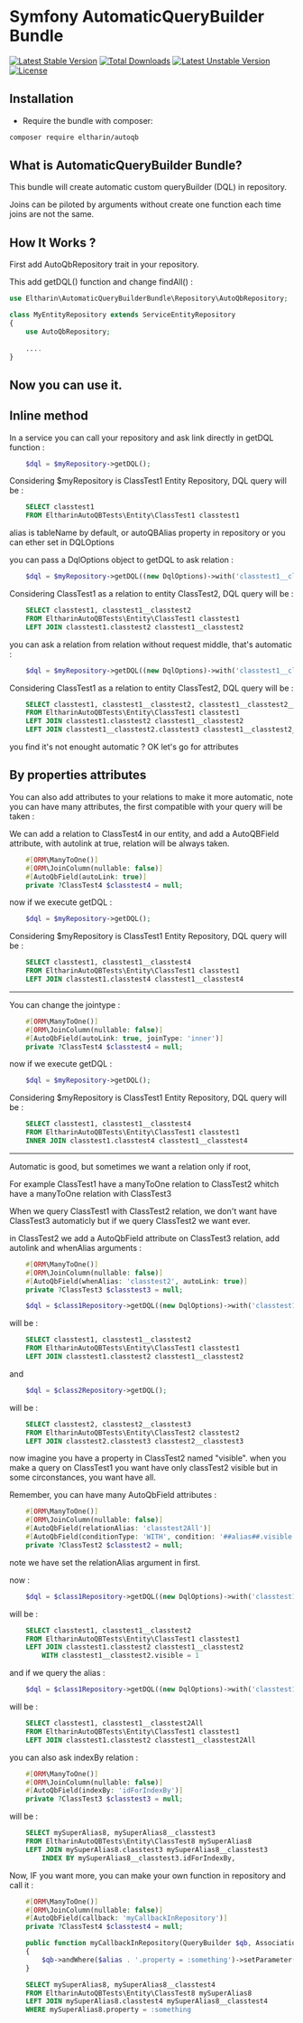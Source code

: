 Symfony AutomaticQueryBuilder Bundle
==========================

[![Latest Stable Version](http://poser.pugx.org/eltharin/autoqb/v)](https://packagist.org/packages/eltharin/autoqb) 
[![Total Downloads](http://poser.pugx.org/eltharin/autoqb/downloads)](https://packagist.org/packages/eltharin/autoqb) 
[![Latest Unstable Version](http://poser.pugx.org/eltharin/autoqb/v/unstable)](https://packagist.org/packages/eltharin/autoqb) 
[![License](http://poser.pugx.org/eltharin/autoqb/license)](https://packagist.org/packages/eltharin/autoqb)

Installation
------------

* Require the bundle with composer:

``` bash
composer require eltharin/autoqb
```

What is AutomaticQueryBuilder Bundle?
---------------------------
This bundle will create automatic custom queryBuilder (DQL) in repository.

Joins can be piloted by arguments without create one function each time joins are not the same.


How It Works ? 
---------------------------

First add AutoQbRepository trait in your repository.

This add getDQL() function and change findAll() :
```php
use Eltharin\AutomaticQueryBuilderBundle\Repository\AutoQbRepository;

class MyEntityRepository extends ServiceEntityRepository
{
    use AutoQbRepository;
    
    ....
}
```

Now you can use it.
---------------------------


Inline method
---------------------------

In a service you can call your repository and ask link directly in getDQL function : 

```php
    $dql = $myRepository->getDQL();
```

Considering $myRepository is ClassTest1 Entity Repository, DQL query will be : 
```sql
    SELECT classtest1 
    FROM EltharinAutoQBTests\Entity\ClassTest1 classtest1
```
alias is tableName by default, or autoQBAlias property in repository or you can ether set in DQLOptions


you can pass a DqlOptions object to getDQL to ask relation :

```php
    $dql = $myRepository->getDQL((new DqlOptions)->with('classtest1__classtest2'));
```

Considering ClassTest1 as a relation to entity ClassTest2, DQL query will be :

```sql
    SELECT classtest1, classtest1__classtest2 
    FROM EltharinAutoQBTests\Entity\ClassTest1 classtest1 
    LEFT JOIN classtest1.classtest2 classtest1__classtest2
```

you can ask a relation from relation without request middle, that's automatic : 

```php
    $dql = $myRepository->getDQL((new DqlOptions)->with('classtest1__classtest2__classtest3'));
```

Considering ClassTest1 as a relation to entity ClassTest2, DQL query will be :

```sql
    SELECT classtest1, classtest1__classtest2, classtest1__classtest2__classtest3 
    FROM EltharinAutoQBTests\Entity\ClassTest1 classtest1 
    LEFT JOIN classtest1.classtest2 classtest1__classtest2 
    LEFT JOIN classtest1__classtest2.classtest3 classtest1__classtest2__classtest3
```

you find it's not enought automatic ? OK let's go for attributes

By properties attributes
---------------------------

You can also add attributes to your relations to make it more automatic, note you can have many attributes, the first compatible with your query will be taken : 

We can add a relation to ClassTest4 in our entity, and add a AutoQBField attribute,
with autolink at true, relation will be always taken.

```php
    #[ORM\ManyToOne()]
    #[ORM\JoinColumn(nullable: false)]
    #[AutoQbField(autoLink: true)]
    private ?ClassTest4 $classtest4 = null;
```

now if we execute getDQL : 
```php
    $dql = $myRepository->getDQL();
```

Considering $myRepository is ClassTest1 Entity Repository, DQL query will be :
```sql
    SELECT classtest1, classtest1__classtest4 
    FROM EltharinAutoQBTests\Entity\ClassTest1 classtest1
    LEFT JOIN classtest1.classtest4 classtest1__classtest4
```

------

You can change the jointype : 

```php
    #[ORM\ManyToOne()]
    #[ORM\JoinColumn(nullable: false)]
    #[AutoQbField(autoLink: true, joinType: 'inner')]
    private ?ClassTest4 $classtest4 = null;
```

now if we execute getDQL :
```php
    $dql = $myRepository->getDQL();
```

Considering $myRepository is ClassTest1 Entity Repository, DQL query will be :
```sql
    SELECT classtest1, classtest1__classtest4
    FROM EltharinAutoQBTests\Entity\ClassTest1 classtest1
    INNER JOIN classtest1.classtest4 classtest1__classtest4
```

------

Automatic is good, but sometimes we want a relation only if root,

For example ClassTest1 have a manyToOne relation to ClassTest2 whitch have a manyToOne relation with ClassTest3

When we query ClassTest1 with ClassTest2 relation, we don't want have ClassTest3 automaticly but if we query ClassTest2 we want ever.

in ClassTest2 we add a AutoQbField attribute on ClassTest3 relation, add autolink and whenAlias arguments : 
```php
    #[ORM\ManyToOne()]
    #[ORM\JoinColumn(nullable: false)]
    #[AutoQbField(whenAlias: 'classtest2', autoLink: true)]
    private ?ClassTest3 $classtest3 = null;
```

```php
    $dql = $class1Repository->getDQL((new DqlOptions)->with('classtest1__classtest2'));
```
will be : 
```sql
    SELECT classtest1, classtest1__classtest2
    FROM EltharinAutoQBTests\Entity\ClassTest1 classtest1
    LEFT JOIN classtest1.classtest2 classtest1__classtest2
```
and
```php
    $dql = $class2Repository->getDQL();
```
will be :
```sql
    SELECT classtest2, classtest2__classtest3
    FROM EltharinAutoQBTests\Entity\ClassTest2 classtest2
    LEFT JOIN classtest2.classtest3 classtest2__classtest3
```

now imagine you have a property in ClassTest2 named "visible".
when you make a query on ClassTest1 you want have only classTest2 visible but in some circonstances, you want have all.

Remember, you can have many AutoQbField attributes : 

```php
    #[ORM\ManyToOne()]
    #[ORM\JoinColumn(nullable: false)]
    #[AutoQbField(relationAlias: 'classtest2All')]
    #[AutoQbField(conditionType: 'WITH', condition: '##alias##.visible = 1')]
    private ?ClassTest2 $classtest2 = null;
```

note we have set the relationAlias argument in first.

now : 
```php
    $dql = $class1Repository->getDQL((new DqlOptions)->with('classtest1__classtest2'));
```
will be :
```sql
    SELECT classtest1, classtest1__classtest2 
    FROM EltharinAutoQBTests\Entity\ClassTest1 classtest1
    LEFT JOIN classtest1.classtest2 classtest1__classtest2 
        WITH classtest1__classtest2.visible = 1
```

and if we query the alias : 

```php
    $dql = $class1Repository->getDQL((new DqlOptions)->with('classtest1__classtest2All'));
```
will be :
```sql
    SELECT classtest1, classtest1__classtest2All 
    FROM EltharinAutoQBTests\Entity\ClassTest1 classtest1
    LEFT JOIN classtest1.classtest2 classtest1__classtest2All
```

you can also ask indexBy relation : 

```php
    #[ORM\ManyToOne()]
    #[ORM\JoinColumn(nullable: false)]
    #[AutoQbField(indexBy: 'idForIndexBy')]
    private ?ClassTest3 $classtest3 = null;
```
will be :
```sql
    SELECT mySuperAlias8, mySuperAlias8__classtest3 
    FROM EltharinAutoQBTests\Entity\ClassTest8 mySuperAlias8 
    LEFT JOIN mySuperAlias8.classtest3 mySuperAlias8__classtest3 
        INDEX BY mySuperAlias8__classtest3.idForIndexBy,
```

Now, IF you want more, you can make your own function in repository and call it : 

```php
    #[ORM\ManyToOne()]
    #[ORM\JoinColumn(nullable: false)]
    #[AutoQbField(callback: 'myCallbackInRepository')]
    private ?ClassTest4 $classtest4 = null;
```

```php
    public function myCallbackInRepository(QueryBuilder $qb, AssociationMapping $assoc, AutoQbField $propertyAttribute, string $alias, string $subAlias, $from = [], $count = 0, ?array $with = [])
    {
        $qb->andWhere($alias . '.property = :something')->setParameter('something', 'something');
    }
```

```sql
    SELECT mySuperAlias8, mySuperAlias8__classtest4 
    FROM EltharinAutoQBTests\Entity\ClassTest8 mySuperAlias8 
    LEFT JOIN mySuperAlias8.classtest4 mySuperAlias8__classtest4 
    WHERE mySuperAlias8.property = :something
```